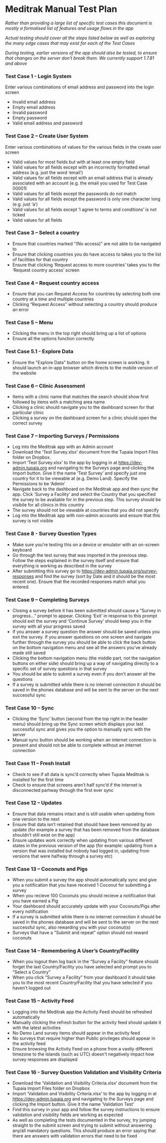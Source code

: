 # Meditrak Manual Test Plan

_Rather than providing a large list of specific test cases this document is mostly a formalised list of features and usage flows in the app_

_Actual testing should cover all the steps listed below as well as exploring the many edge cases that may exist for each of the Test Cases_

_During testing, earlier versions of the app should also be tested, to ensure that changes on the server don't break them. We currently support 1.7.81 and above_

### Test Case 1 - Login System

Enter various combinations of email address and password into the login screen

- Invalid email address
- Empty email address
- Invalid password
- Empty password
- Valid email address and password

### Test Case 2 – Create User System

Enter various combinations of values for the various fields in the create user screen

- Valid values for most fields but with at least one empty field
- Valid values for all fields except with an incorrectly formatted email address (e.g. just the word ‘email’)
- Valid values for all fields except with an email address that is already associated with an account (e.g. the email you used for Test Case 00001)
- Valid values for all fields except the passwords do not match
- Valid values for all fields except the password is only one character long (e.g. just ‘a’)
- Valid values for all fields except ‘I agree to terms and conditions’ is not ticked
- Valid values for all fields

### Test Case 3 – Select a country

- Ensure that countries marked “(No access)” are not able to be navigated to
- Ensure that clicking countries you do have access to takes you to the list of facilities for that country
- Ensure that clicking ‘Request access to more countries’ takes you to the ‘Request country access’ screen

### Test Case 4 – Request country access

- Ensure that you can Request Access for countries by selecting both one country at a time and multiple countries
- Clicking “Request Access” without selecting a country should produce an error

### Test Case 5 – Menu

- Clicking the menu in the top right should bring up a list of options
- Ensure all the options function correctly

### Test Case 5.1 - Explore Data

- Ensure the "Explore Data" button on the home screen is working. It should launch an in-app browser which directs to the mobile version of the website

### Test Case 6 – Clinic Assessment

- Items with a clinic name that matches the search should show first followed by items with a matching area name
- Clicking a clinic should navigate you to the dashboard screen for that particular clinic
- Clicking a survey on the dashboard screen for a clinic should open the correct survey

### Test Case 7 – Importing Surveys / Permissions

- Log into the Meditrak app with an Admin account
- Download the ‘Test Survey.xlsx’ document from the Tupaia Import Files folder on Dropbox.
- Import ‘Test Survey.xlsx’ to the app by logging in at https://dev-admin.tupaia.org and navigating to the Surveys page and clicking the Import button. Give it the name ‘Test Survey’ and specify just one country for it to be viewable at (e.g. Demo Land). Specify the Permissions to be ‘Admin’
- Navigate back to the dashboard on the Meditrak app and then sync the app. Click ‘Survey a Facility’ and select the Country that you specified the survey to be available for in the previous step. This survey should be visibile for all clinics in this country
- The survey should not be viewable at countries that you did not specify
- Log into the Meditrak app with non-admin accounts and ensure that this survey is not visible

### Test Case 8 - Survey Question Types

- Make sure you’re testing this on a device or emulator with an on-screen keyboard
- Go through the test survey that was imported in the previous step. Follow the steps explained in the survey itself and ensure that everything is working as described in the survey
- After submitting this survey go to https://dev-admin.tupaia.org/survey-responses and find the survey (sort by Date and it should be the most recent one). Ensure that the recorded responses match what you entered.

### Test Case 9 – Completing Surveys

- Closing a survey before it has been submitted should cause a “Survey in progress...” prompt to appear. Clicking ‘Exit’ in response to this prompt should exit the survey and ‘Continue Survey’ should keep you in the survey with all your progress saved
- If you answer a survey question the answer should be saved unless you exit the survey. If you answer questions on one screen and navigate further through the survey you should be able to click the back button on the bottom navigation menu and see all the answers you’ve already made still saved
- Clicking the bottom navigation menu (the middle part, not the navigation buttons on either side) should bring up a way of navigating directly to a specific set of survey questions in that survey
- You should be able to submit a survey even if you don’t answer all the questions
- If a survey is submitted while there is no internet connection it should be saved in the phones database and will be sent to the server on the next successful sync

### Test Case 10 – Sync

- Clicking the ‘Sync’ button (second from the top right in the header menu) should bring up the Sync screen which displays your last successful sync and gives you the option to manually sync with the server
- Manual sync button should be working when an internet connection is present and should not be able to complete without an internet connection

### Test Case 11 – Fresh Install

- Check to see if all data is sync’d correctly when Tupaia Meditrak is installed for the first time
- Check to ensure that screens aren’t half sync’d if the internet is disconnected partway through the first ever sync

### Test Case 12 – Updates

- Ensure that data remains intact and is still usable when updating from one version to the next
- Ensure that data isn’t retained that should have been removed by an update (for example a survey that has been removed from the database shouldn’t still exist on the app)
- Ensure updates work correctly when updating from various different states in the previous version of the app (for example: updating from a version that was installed but nobody had logged in, updating from versions that were halfway through a survey etc)

### Test Case 13 – Coconuts and Pigs

- When you submit a survey the app should automatically sync and give you a notification that you have received 1 Coconut for submitting a survey
- When you recieve 100 Coconuts you should recieve a notification that you have earned a Pig
- Your dashboard should accurately update with your Coconuts/Pigs after every notification
- If a survey is submitted while there is no internet connection it should be saved in the phones database and will be sent to the server on the next successful sync, also rewarding you with your coconut(s)
- Surveys that have a "Submit and repeat" option should not reward coconuts

### Test Case 14 – Remembering A User’s Country/Facility

- When you logout then log back in the “Survey a Facility” feature should forget the last Country/Facility you have selected and prompt you to “Select a Country”
- When you click “Survey a Facility” from your dashboard it should take you to the most recent Country/Facility that you have selected if you haven’t logged out

### Test Case 15 – Activity Feed

- Logging into the Meditrak app the Activity Feed should be refreshed automatically
- Manually clicking the refresh button for the activity feed should update it with the latest activities
- No Demo Land survey items should appear in the activity feed
- No surveys that require higher than Public privileges should appear in the activity feed
- Ensure browsing the Activity Feed on a phone from a vastly different timezone to the Islands (such as UTC) doesn't negatively impact how survey responses are displayed

### Test Case 16 - Survey Question Validation and Visibility Criteria

- Download the ‘Validation and Visibility Criteria.xlsx’ document from the Tupaia Import Files folder on Dropbox
- Import ‘Validation and Visibility Criteria.xlsx’ to the app by logging in at https://dev-admin.tupaia.org and navigating to the Surveys page and clicking the Import button. Give it the name ‘Validation Test’
- Find this survey in your app and follow the survey instructions to ensure validation and visibility fields are working as expected
- As well as completing the tests documented in the survey, try jumping straight to the submit screen and trying to submit without answering any/all mandatory questions. This should produce an error saying that there are answers with validation errors that need to be fixed
